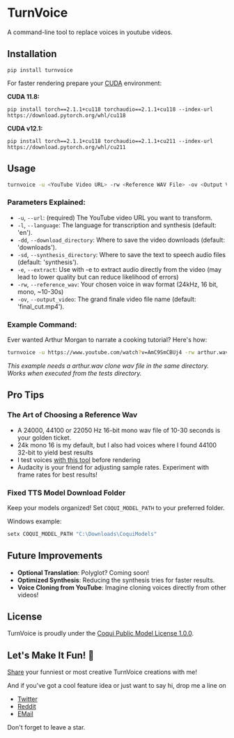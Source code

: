 # TurnVoice

A command-line tool to replace voices in youtube videos.

## Installation 

```
pip install turnvoice
```

For faster rendering prepare your [CUDA](https://pytorch.org/get-started/locally/) environment:

**CUDA 11.8:**
```
pip install torch==2.1.1+cu118 torchaudio==2.1.1+cu118 --index-url https://download.pytorch.org/whl/cu118
```

**CUDA v12.1:**
```
pip install torch==2.1.1+cu118 torchaudio==2.1.1+cu211 --index-url https://download.pytorch.org/whl/cu211
```

## Usage

```bash
turnvoice -u <YouTube Video URL> -rw <Reference WAV File> -ov <Output Video Filename>
```

### Parameters Explained:

- `-u`, `--url`: (required) The YouTube video URL you want to transform.
- `-l`, `--language`: The language for transcription and synthesis (default: 'en').
- `-dd`, `--download_directory`: Where to save the video downloads (default: 'downloads').
- `-sd`, `--synthesis_directory`: Where to save the text to speech audio files (default: 'synthesis').
- `-e`, `--extract`: Use with -e to extract audio directly from the video (may lead to lower quality but can reduce likelihood of errors)
- `-rw`, `--reference_wav`: Your chosen voice in wav format (24kHz, 16 bit, mono, ~10-30s)
- `-ov`, `--output_video`: The grand finale video file name (default: 'final_cut.mp4').

### Example Command:

Ever wanted Arthur Morgan to narrate a cooking tutorial? Here's how:

```bash
turnvoice -u https://www.youtube.com/watch?v=AmC9SmCBUj4 -rw arthur.wav -ov cooking_with_arthur.mp4
```

*This example needs a arthur.wav clone wav file in the same directory. Works when executed from the tests directory.*

## Pro Tips

### The Art of Choosing a Reference Wav
- A 24000, 44100 or 22050 Hz 16-bit mono wav file of 10-30 seconds is your golden ticket. 
- 24k mono 16 is my default, but I also had voices where I found 44100 32-bit to yield best results
- I test voices [with this tool](https://github.com/KoljaB/RealtimeTTS/blob/master/tests/coqui_test.py) before rendering
- Audacity is your friend for adjusting sample rates. Experiment with frame rates for best results!

### Fixed TTS Model Download Folder
Keep your models organized! Set `COQUI_MODEL_PATH` to your preferred folder.

Windows example:
```bash
setx COQUI_MODEL_PATH "C:\Downloads\CoquiModels"
```

## Future Improvements

- **Optional Translation**: Polyglot? Coming soon!
- **Optimized Synthesis**: Reducing the synthesis tries for faster results.
- **Voice Cloning from YouTube**: Imagine cloning voices directly from other videos!

## License

TurnVoice is proudly under the [Coqui Public Model License 1.0.0](https://coqui.ai/cpml). 

## Let's Make It Fun! 🎉

[Share](https://github.com/KoljaB/TurnVoice/discussions) your funniest or most creative TurnVoice creations with me! 

And if you've got a cool feature idea or just want to say hi, drop me a line on

- [Twitter](https://twitter.com/LonLigrin)  
- [Reddit](https://www.reddit.com/user/Lonligrin)  
- [EMail](mailto:kolja.beigel@web.de)  

Don't forget to leave a star.